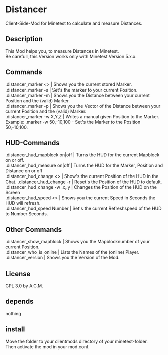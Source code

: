# Distancer
Client-Side-Mod for Minetest to calculate and measure Distances.<br>

## Description
This Mod helps you, to measure Distances in Minetest.<br>
Be carefull, this Version works only with Minetest Version 5.x.x.

## Commands
.distancer_marker <> | Shows you the current stored Marker.<br>
.distancer_marker -s | Set's the marker to your current Position.<br>
.distancer_marker -m | Shows you the Distance between your current Position and the (valid) Marker.<br>
.distancer_marker -p | Shows you the Vector of the Distance between your current Position and the (valid) Marker.<br>
.distancer_marker -w X,Y,Z | Writes a manual given Position to the Marker. Example: .marker -w 50,-10,100 - Set's the Marker to the Position 50,-10,100.<br>

## HUD-Commands
.distancer_hud_mapblock on|off | Turns the HUD for the current Mapblock on or off.<br>
.distancer_hud_measure on|off  | Turns the HUD for the Marker, Position and Distance on or off<br>
.distancer_hud_change <>       | Show's the current Position of the HUD in the Chat.
.distancer_hud_change -r       | Reset's the Position of the HUD to default.
.distancer_hud_change -w .x,.y | Changes the Position of the HUD on the Screen<br>
.distancer_hud_speed <>        | Shows you the current Speed in Seconds the HUD will refresh.<br>
.distancer_hud_speed Number    | Set's the current Refreshspeed of the HUD to Number Seconds.<br>

## Other Commands
.distancer_show_mapblock | Shows you the Mapblocknumber of your current Position.<br>
.distancer_who_is_online | Lists the Names of the (online) Player.<br>
.distancer_version       | Shows you the Version of the Mod.<br>

## License
GPL 3.0 by A.C.M.<br>

## depends
nothing<br>

## install 
Move the folder to your clientmods directory of your minetest-folder.<br>
Then activate the mod in your mod.conf.<br>
